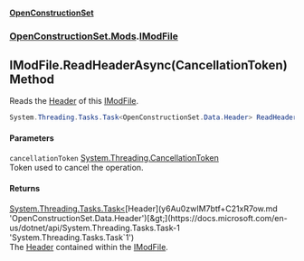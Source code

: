 #### [OpenConstructionSet](index.md 'index')
### [OpenConstructionSet.Mods](index.md#OpenConstructionSet_Mods 'OpenConstructionSet.Mods').[IModFile](IKbYBL+aXAnVnb4gGogjfQ.md 'OpenConstructionSet.Mods.IModFile')
## IModFile.ReadHeaderAsync(CancellationToken) Method
Reads the [Header](y6Au0zwIM7btf+C21xR7ow.md 'OpenConstructionSet.Data.Header') of this [IModFile](IKbYBL+aXAnVnb4gGogjfQ.md 'OpenConstructionSet.Mods.IModFile').  
```csharp
System.Threading.Tasks.Task<OpenConstructionSet.Data.Header> ReadHeaderAsync(System.Threading.CancellationToken cancellationToken=default(System.Threading.CancellationToken));
```
#### Parameters
<a name='OpenConstructionSet_Mods_IModFile_ReadHeaderAsync(System_Threading_CancellationToken)_cancellationToken'></a>
`cancellationToken` [System.Threading.CancellationToken](https://docs.microsoft.com/en-us/dotnet/api/System.Threading.CancellationToken 'System.Threading.CancellationToken')  
Token used to cancel the operation.
  
#### Returns
[System.Threading.Tasks.Task&lt;](https://docs.microsoft.com/en-us/dotnet/api/System.Threading.Tasks.Task-1 'System.Threading.Tasks.Task`1')[Header](y6Au0zwIM7btf+C21xR7ow.md 'OpenConstructionSet.Data.Header')[&gt;](https://docs.microsoft.com/en-us/dotnet/api/System.Threading.Tasks.Task-1 'System.Threading.Tasks.Task`1')  
The [Header](y6Au0zwIM7btf+C21xR7ow.md 'OpenConstructionSet.Data.Header') contained within the [IModFile](IKbYBL+aXAnVnb4gGogjfQ.md 'OpenConstructionSet.Mods.IModFile').
